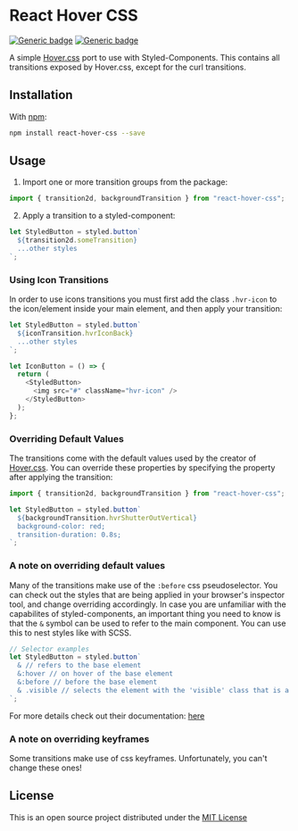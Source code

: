 # React Hover CSS

[![Generic badge](https://img.shields.io/badge/version-1.1.0-<COLOR>.svg)](https://shields.io/)
[![Generic badge](https://img.shields.io/badge/license-MIT-2298D4.svg)](https://shields.io/)

A simple [Hover.css](http://ianlunn.github.io/Hover/) port to use with Styled-Components.
This contains all transitions exposed by Hover.css, except for the curl transitions.

## Installation

With [npm](https://www.npmjs.com/):

```bash
npm install react-hover-css --save
```

## Usage

1. Import one or more transition groups from the package:

```js
import { transition2d, backgroundTransition } from "react-hover-css";
```

2. Apply a transition to a styled-component:

```js
let StyledButton = styled.button`
  ${transition2d.someTransition}
  ...other styles
`;
```

### Using Icon Transitions

In order to use icons transitions you must first add the class `.hvr-icon` to the icon/element inside your main element, and then apply your transition:

```js
let StyledButton = styled.button`
  ${iconTransition.hvrIconBack}
  ...other styles
`;

let IconButton = () => {
  return (
    <StyledButton>
      <img src="#" className="hvr-icon" />
    </StyledButton>
  );
};
```

### Overriding Default Values

The transitions come with the default values used by the creator of [Hover.css](http://ianlunn.github.io/Hover/). You can override these properties by specifying the property after applying the transition:

```js
import { transition2d, backgroundTransition } from "react-hover-css";

let StyledButton = styled.button`
  ${backgroundTransition.hvrShutterOutVertical}
  background-color: red;
  transition-duration: 0.8s;
`;
```

### A note on overriding default values

Many of the transitions make use of the `:before` css pseudoselector. You can check out the styles that are being applied in your browser's inspector tool, and change overriding accordingly. In case you are unfamiliar with the capabilites of styled-components, an important thing you need to know is that the `&` symbol can be used to refer to the main component. You can use this to nest styles like with SCSS.

```js
// Selector examples
let StyledButton = styled.button`
  & // refers to the base element
  &:hover // on hover of the base element
  &:before // before the base element
  & .visible // selects the element with the 'visible' class that is a child of the base element
`;
```

For more details check out their documentation: [here](https://styled-components.com/docs/basics#coming-from-css)

### A note on overriding keyframes

Some transitions make use of css keyframes. Unfortunately, you can't change these ones!

## License

This is an open source project distributed under the [MIT License](https://opensource.org/licenses/MIT)
